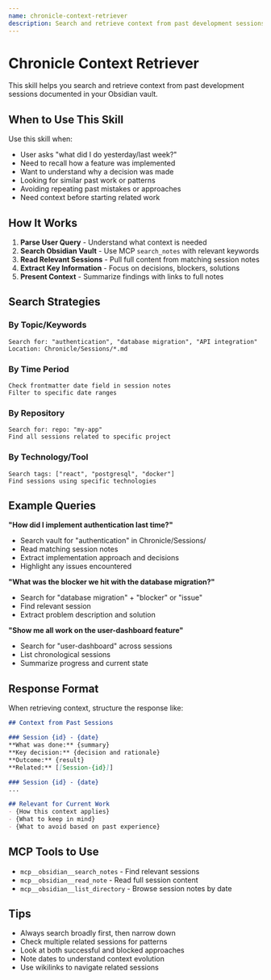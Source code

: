 ```yaml
---
name: chronicle-context-retriever
description: Search and retrieve context from past development sessions stored in Obsidian vault. Use when user asks about previous work, wants to recall past decisions, needs to understand codebase history, or wants to avoid repeating past approaches. Searches Chronicle session notes and provides relevant context.
---
```


# Chronicle Context Retriever

This skill helps you search and retrieve context from past development sessions documented in your Obsidian vault.

## When to Use This Skill

Use this skill when:
- User asks "what did I do yesterday/last week?"
- Need to recall how a feature was implemented
- Want to understand why a decision was made
- Looking for similar past work or patterns
- Avoiding repeating past mistakes or approaches
- Need context before starting related work

## How It Works

1. **Parse User Query** - Understand what context is needed
2. **Search Obsidian Vault** - Use MCP `search_notes` with relevant keywords
3. **Read Relevant Sessions** - Pull full content from matching session notes
4. **Extract Key Information** - Focus on decisions, blockers, solutions
5. **Present Context** - Summarize findings with links to full notes

## Search Strategies

### By Topic/Keywords
```
Search for: "authentication", "database migration", "API integration"
Location: Chronicle/Sessions/*.md
```

### By Time Period
```
Check frontmatter date field in session notes
Filter to specific date ranges
```

### By Repository
```
Search for: repo: "my-app"
Find all sessions related to specific project
```

### By Technology/Tool
```
Search tags: ["react", "postgresql", "docker"]
Find sessions using specific technologies
```

## Example Queries

**"How did I implement authentication last time?"**
- Search vault for "authentication" in Chronicle/Sessions/
- Read matching session notes
- Extract implementation approach and decisions
- Highlight any issues encountered

**"What was the blocker we hit with the database migration?"**
- Search for "database migration" + "blocker" or "issue"
- Find relevant session
- Extract problem description and solution

**"Show me all work on the user-dashboard feature"**
- Search for "user-dashboard" across sessions
- List chronological sessions
- Summarize progress and current state

## Response Format

When retrieving context, structure the response like:

```markdown
## Context from Past Sessions

### Session {id} - {date}
**What was done:** {summary}
**Key decision:** {decision and rationale}
**Outcome:** {result}
**Related:** [[Session-{id}]]

### Session {id} - {date}
...

## Relevant for Current Work
- {How this context applies}
- {What to keep in mind}
- {What to avoid based on past experience}
```

## MCP Tools to Use

- `mcp__obsidian__search_notes` - Find relevant sessions
- `mcp__obsidian__read_note` - Read full session content
- `mcp__obsidian__list_directory` - Browse session notes by date

## Tips

- Always search broadly first, then narrow down
- Check multiple related sessions for patterns
- Look at both successful and blocked approaches
- Note dates to understand context evolution
- Use wikilinks to navigate related sessions
